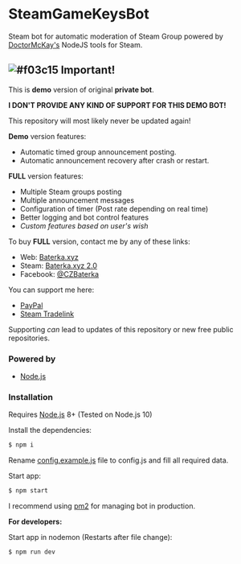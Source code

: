 # SteamGameKeysBot

Steam bot for automatic moderation of Steam Group powered by [DoctorMcKay's](https://github.com/DoctorMcKay) NodeJS tools for Steam.

 ## ![#f03c15](https://placehold.it/15/f03c15/000000?text=+) Important!

This is **demo** version of original **private bot**.

**I DON'T PROVIDE ANY KIND OF SUPPORT FOR THIS DEMO BOT!**

This repository will most likely never be updated again!

**Demo** version features:
* Automatic timed group announcement posting.
* Automatic announcement recovery after crash or restart.

**FULL** version features:
* Multiple Steam groups posting
* Multiple announcement messages
* Configuration of timer (Post rate depending on real time)
* Better logging and bot control features
* *Custom features based on user's wish*

To buy **FULL** version, contact me by any of these links:

* Web: [Baterka.xyz](http://baterka.xyz)
* Steam: [Baterka.xyz 2.0](https://steamcommunity.com/id/czbaterka/)
* Facebook: [@CZBaterka](https://www.facebook.com/CZBaterka/)

You can support me here:
* [PayPal](http://paypal.me/baterka)
* [Steam Tradelink](https://steamcommunity.com/tradeoffer/new/?partner=455600535&token=Lqh3gjI9)

Supporting *can* lead to updates of this repository or new free public repositories.

### Powered by

* [Node.js](http://nodejs.org)

### Installation

Requires [Node.js](https://nodejs.org/) 8+ (Tested on Node.js 10)

Install the dependencies:

```sh
$ npm i
```

Rename [config.example.js](https://github.com/Baterka/SteamGroupModeratorBot/blob/master/config.example.js) file to config.js and fill all required data.

Start app:

```sh
$ npm start
```

I recommend using [pm2](https://github.com/Unitech/pm2) for managing bot in production.

**For developers:**

Start app in nodemon (Restarts after file change):

```sh
$ npm run dev
```
